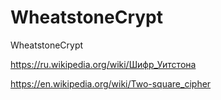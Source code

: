 # WheatstoneCrypt
WheatstoneCrypt

https://ru.wikipedia.org/wiki/Шифр_Уитстона

https://en.wikipedia.org/wiki/Two-square_cipher
